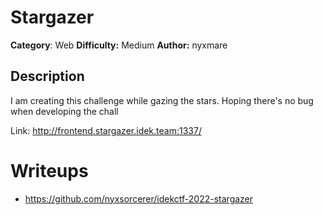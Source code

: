 # Stargazer
**Category**: Web
**Difficulty:** Medium
**Author:** nyxmare

## Description

I am creating this challenge while gazing the stars. Hoping there's no bug when developing the chall

Link: http://frontend.stargazer.idek.team:1337/

# Writeups
- https://github.com/nyxsorcerer/idekctf-2022-stargazer
